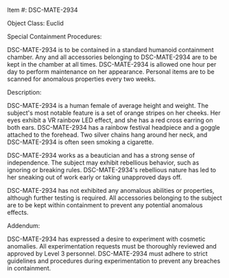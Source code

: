 Item #: DSC-MATE-2934

Object Class: Euclid

Special Containment Procedures:

DSC-MATE-2934 is to be contained in a standard humanoid containment chamber. Any and all accessories belonging to DSC-MATE-2934 are to be kept in the chamber at all times. DSC-MATE-2934 is allowed one hour per day to perform maintenance on her appearance. Personal items are to be scanned for anomalous properties every two weeks.

Description:

DSC-MATE-2934 is a human female of average height and weight. The subject's most notable feature is a set of orange stripes on her cheeks. Her eyes exhibit a VR rainbow LED effect, and she has a red cross earring on both ears. DSC-MATE-2934 has a rainbow festival headpiece and a goggle attached to the forehead. Two silver chains hang around her neck, and DSC-MATE-2934 is often seen smoking a cigarette.

DSC-MATE-2934 works as a beautician and has a strong sense of independence. The subject may exhibit rebellious behavior, such as ignoring or breaking rules. DSC-MATE-2934's rebellious nature has led to her sneaking out of work early or taking unapproved days off.

DSC-MATE-2934 has not exhibited any anomalous abilities or properties, although further testing is required. All accessories belonging to the subject are to be kept within containment to prevent any potential anomalous effects.

Addendum:

DSC-MATE-2934 has expressed a desire to experiment with cosmetic anomalies. All experimentation requests must be thoroughly reviewed and approved by Level 3 personnel. DSC-MATE-2934 must adhere to strict guidelines and procedures during experimentation to prevent any breaches in containment.